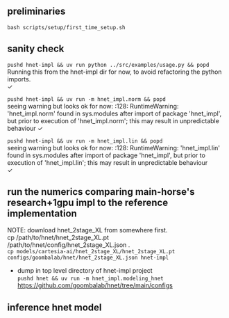 ## preliminaries  

`bash scripts/setup/first_time_setup.sh`  

## sanity check

`pushd hnet-impl && uv run python ../src/examples/usage.py && popd`  
Running this from the hnet-impl dir for now, to avoid refactoring the python imports.  
✓  

`pushd hnet-impl && uv run -m hnet_impl.norm && popd`  
seeing warning but looks ok for now: <frozen runpy>:128: RuntimeWarning: 'hnet_impl.norm' found in sys.modules after import of package 'hnet_impl', but prior to execution of 'hnet_impl.norm'; this may result in unpredictable behaviour
✓

`pushd hnet-impl && uv run -m hnet_impl.lin && popd`  
seeing warning but looks ok for now: <frozen runpy>:128: RuntimeWarning: 'hnet_impl.lin' found in sys.modules after import of package 'hnet_impl', but prior to execution of 'hnet_impl.lin'; this may result in unpredictable behaviour  
✓  


## run the numerics comparing main-horse's research+1gpu impl to the reference implementation  
NOTE: download hnet_2stage_XL from somewhere first.  
cp /path/to/hnet/hnet_2stage_XL.pt /path/to/hnet/config/hnet_2stage_XL.json .  
`cp models/cartesia-ai/hnet_2stage_XL/hnet_2stage_XL.pt configs/goombalab/hnet/hnet_2stage_XL.json hnet-impl`
- dump in top level directory of hnet-impl project  
`pushd hnet && uv run -m hnet_impl.modeling_hnet`  
https://github.com/goombalab/hnet/tree/main/configs  


## inference hnet model  



